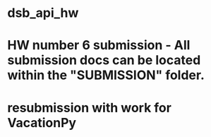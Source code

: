 # dsb_api_hw
# HW number 6 submission -  All submission docs can be located within the "SUBMISSION" folder. 
# resubmission with work for VacationPy